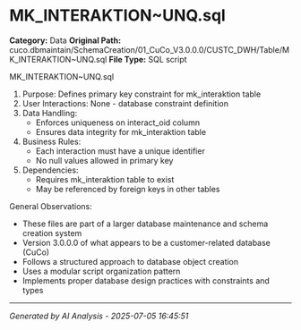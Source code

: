 # MK_INTERAKTION~UNQ.sql

**Category:** Data
**Original Path:** cuco.dbmaintain/SchemaCreation/01_CuCo_V3.0.0.0/CUSTC_DWH/Table/MK_INTERAKTION~UNQ.sql
**File Type:** SQL script

MK_INTERAKTION~UNQ.sql
1. Purpose: Defines primary key constraint for mk_interaktion table
2. User Interactions: None - database constraint definition
3. Data Handling:
   - Enforces uniqueness on interact_oid column
   - Ensures data integrity for mk_interaktion table
4. Business Rules:
   - Each interaction must have a unique identifier
   - No null values allowed in primary key
5. Dependencies:
   - Requires mk_interaktion table to exist
   - May be referenced by foreign keys in other tables

General Observations:
- These files are part of a larger database maintenance and schema creation system
- Version 3.0.0.0 of what appears to be a customer-related database (CuCo)
- Follows a structured approach to database object creation
- Uses a modular script organization pattern
- Implements proper database design practices with constraints and types

---
*Generated by AI Analysis - 2025-07-05 16:45:51*
